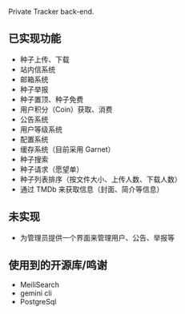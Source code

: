 Private Tracker back-end.

## 已实现功能

- 种子上传、下载
- 站内信系统
- 邮箱系统
- 种子举报
- 种子置顶、种子免费
- 用户积分（Coin）获取、消费
- 公告系统
- 用户等级系统
- 配置系统
- 缓存系统（目前采用 Garnet）
- 种子搜索
- 种子请求（愿望单）
- 种子列表排序（按文件大小、上传人数、下载人数）
- 通过 TMDb 来获取信息（封面、简介等信息）

## 未实现

- 为管理员提供一个界面来管理用户、公告、举报等

## 使用到的开源库/鸣谢

- MeiliSearch
- gemini cli
- PostgreSql